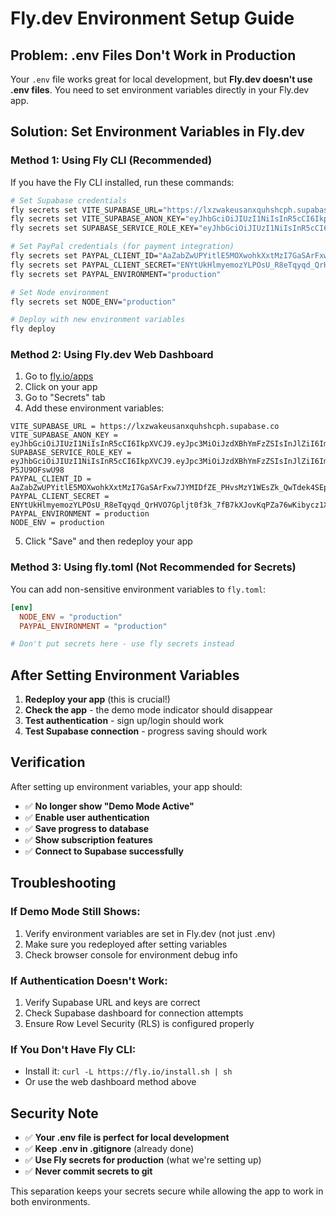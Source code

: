 # Fly.dev Environment Setup Guide

## Problem: .env Files Don't Work in Production

Your `.env` file works great for local development, but **Fly.dev doesn't use .env files**. You need to set environment variables directly in your Fly.dev app.

## Solution: Set Environment Variables in Fly.dev

### Method 1: Using Fly CLI (Recommended)

If you have the Fly CLI installed, run these commands:

```bash
# Set Supabase credentials
fly secrets set VITE_SUPABASE_URL="https://lxzwakeusanxquhshcph.supabase.co"
fly secrets set VITE_SUPABASE_ANON_KEY="eyJhbGciOiJIUzI1NiIsInR5cCI6IkpXVCJ9.eyJpc3MiOiJzdXBhYmFzZSIsInJlZiI6Imx4endha2V1c2FueHF1aHNoY3BoIiwicm9sZSI6ImFub24iLCJpYXQiOjE3NTMyMzAxNTIsImV4cCI6MjA2ODgwNjE1Mn0.WzlkTGbselENSvmDG0oD7xEM1s6ZnJtY1TgBiGHuXVE"
fly secrets set SUPABASE_SERVICE_ROLE_KEY="eyJhbGciOiJIUzI1NiIsInR5cCI6IkpXVCJ9.eyJpc3MiOiJzdXBhYmFzZSIsInJlZiI6Imx4endha2V1c2FueHF1aHNoY3BoIiwicm9sZSI6InNlcnZpY2Vfcm9sZSIsImlhdCI6MTc1MzIzMDE1MiwiZXhwIjoyMDY4ODA2MTUyfQ.xbwLkC0Lj0EdQHahT9WN1eWUCPJBXl-P5JU9OFswU98"

# Set PayPal credentials (for payment integration)
fly secrets set PAYPAL_CLIENT_ID="AaZabZwUPYitlE5MOXwohkXxtMzI7GaSArFxw7JYMIDfZE_PHvsMzY1WEsZk_QwTdek4SEpjj_DC5ys7"
fly secrets set PAYPAL_CLIENT_SECRET="ENYtUkHlmyemozYLPOsU_R8eTqyqd_QrHVO7Gpljt0f3k_7fB7kXJovKqPZa76wKibycz1XzW5WP48Y4"
fly secrets set PAYPAL_ENVIRONMENT="production"

# Set Node environment
fly secrets set NODE_ENV="production"

# Deploy with new environment variables
fly deploy
```

### Method 2: Using Fly.dev Web Dashboard

1. Go to [fly.io/apps](https://fly.io/apps)
2. Click on your app
3. Go to "Secrets" tab
4. Add these environment variables:

```
VITE_SUPABASE_URL = https://lxzwakeusanxquhshcph.supabase.co
VITE_SUPABASE_ANON_KEY = eyJhbGciOiJIUzI1NiIsInR5cCI6IkpXVCJ9.eyJpc3MiOiJzdXBhYmFzZSIsInJlZiI6Imx4endha2V1c2FueHF1aHNoY3BoIiwicm9sZSI6ImFub24iLCJpYXQiOjE3NTMyMzAxNTIsImV4cCI6MjA2ODgwNjE1Mn0.WzlkTGbselENSvmDG0oD7xEM1s6ZnJtY1TgBiGHuXVE
SUPABASE_SERVICE_ROLE_KEY = eyJhbGciOiJIUzI1NiIsInR5cCI6IkpXVCJ9.eyJpc3MiOiJzdXBhYmFzZSIsInJlZiI6Imx4endha2V1c2FueHF1aHNoY3BoIiwicm9sZSI6InNlcnZpY2Vfcm9sZSIsImlhdCI6MTc1MzIzMDE1MiwiZXhwIjoyMDY4ODA2MTUyfQ.xbwLkC0Lj0EdQHahT9WN1eWUCPJBXl-P5JU9OFswU98
PAYPAL_CLIENT_ID = AaZabZwUPYitlE5MOXwohkXxtMzI7GaSArFxw7JYMIDfZE_PHvsMzY1WEsZk_QwTdek4SEpjj_DC5ys7
PAYPAL_CLIENT_SECRET = ENYtUkHlmyemozYLPOsU_R8eTqyqd_QrHVO7Gpljt0f3k_7fB7kXJovKqPZa76wKibycz1XzW5WP48Y4
PAYPAL_ENVIRONMENT = production
NODE_ENV = production
```

5. Click "Save" and then redeploy your app

### Method 3: Using fly.toml (Not Recommended for Secrets)

You can add non-sensitive environment variables to `fly.toml`:

```toml
[env]
  NODE_ENV = "production"
  PAYPAL_ENVIRONMENT = "production"

# Don't put secrets here - use fly secrets instead
```

## After Setting Environment Variables

1. **Redeploy your app** (this is crucial!)
2. **Check the app** - the demo mode indicator should disappear
3. **Test authentication** - sign up/login should work
4. **Test Supabase connection** - progress saving should work

## Verification

After setting up environment variables, your app should:

- ✅ **No longer show "Demo Mode Active"**
- ✅ **Enable user authentication**
- ✅ **Save progress to database**
- ✅ **Show subscription features**
- ✅ **Connect to Supabase successfully**

## Troubleshooting

### If Demo Mode Still Shows:

1. Verify environment variables are set in Fly.dev (not just .env)
2. Make sure you redeployed after setting variables
3. Check browser console for environment debug info

### If Authentication Doesn't Work:

1. Verify Supabase URL and keys are correct
2. Check Supabase dashboard for connection attempts
3. Ensure Row Level Security (RLS) is configured properly

### If You Don't Have Fly CLI:

- Install it: `curl -L https://fly.io/install.sh | sh`
- Or use the web dashboard method above

## Security Note

- ✅ **Your .env file is perfect for local development**
- ✅ **Keep .env in .gitignore** (already done)
- ✅ **Use Fly secrets for production** (what we're setting up)
- ✅ **Never commit secrets to git**

This separation keeps your secrets secure while allowing the app to work in both environments.
